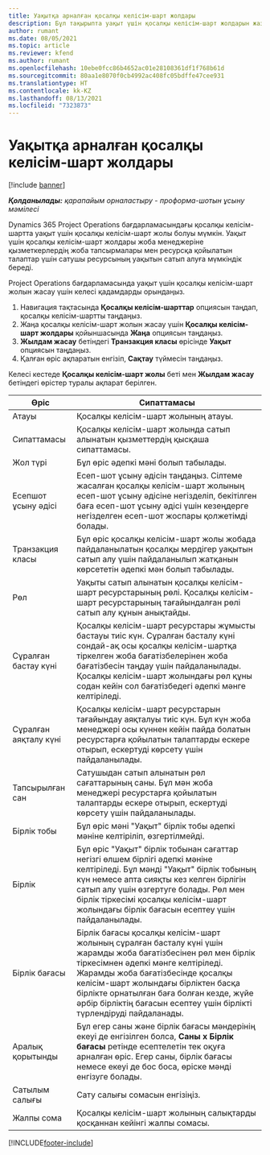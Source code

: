 ```yaml
---
title: Уақытқа арналған қосалқы келісім-шарт жолдары
description: Бұл тақырыпта уақыт үшін қосалқы келісім-шарт жолдарын жазу және жеткізушіден уақытты сатып алуды жазу жолы түсіндірілген.
author: rumant
ms.date: 08/05/2021
ms.topic: article
ms.reviewer: kfend
ms.author: rumant
ms.openlocfilehash: 10ebe0fcc86b4652ac01e28108361df1f768b61d
ms.sourcegitcommit: 80aa1e8070f0cb4992ac408fc05bdffe47cee931
ms.translationtype: HT
ms.contentlocale: kk-KZ
ms.lasthandoff: 08/13/2021
ms.locfileid: "7323873"
---
```

# <a name="subcontract-lines-for-time"></a>Уақытқа арналған қосалқы келісім-шарт жолдары

[!include [banner](../../includes/dataverse-preview.md)]

_**Қолданылады:** қарапайым орналастыру - проформа-шотын ұсыну мәмілесі_

Dynamics 365 Project Operations бағдарламасындағы қосалқы келісім-шартта уақыт үшін қосалқы келісім-шарт жолы болуы мүмкін. Уақыт үшін қосалқы келісім-шарт жолдары жоба менеджеріне қызметкерлердің жоба тапсырмалары мен ресурсқа қойылатын талаптар үшін сатушы ресурсының уақытын сатып алуға мүмкіндік береді.

Project Operations бағдарламасында уақыт үшін қосалқы келісім-шарт жолын жасау үшін келесі қадамдарды орындаңыз.

1. Навигация тақтасында **Қосалқы келісім-шарттар** опциясын таңдап, қосалқы келісім-шартты таңдаңыз.
2. Жаңа қосалқы келісім-шарт жолын жасау үшін **Қосалқы келісім-шарт жолдары** қойыншасында **Жаңа** опциясын таңдаңыз.
3. **Жылдам жасау** бетіндегі **Транзакция класы** өрісінде **Уақыт** опциясын таңдаңыз.
4. Қалған өріс ақпаратын енгізіп, **Сақтау** түймесін таңдаңыз.

  Келесі кестеде **Қосалқы келісім-шарт жолы** беті мен **Жылдам жасау** бетіндегі өрістер туралы ақпарат берілген.

| **Өріс** | **Сипаттамасы** |
| --- | --- |
| Атауы | Қосалқы келісім-шарт жолының атауы. |
| Сипаттамасы | Қосалқы келісім-шарт жолында сатып алынатын қызметтердің қысқаша сипаттамасы. | 
| Жол түрі | Бұл өріс әдепкі мәні болып табылады.  |
| Есепшот ұсыну әдісі | Есеп-шот ұсыну әдісін таңдаңыз. Сілтеме жасалған қосалқы келісім-шарт жолының есеп-шот ұсыну әдісіне негізделіп, бекітілген баға есеп-шот ұсыну әдісі үшін кезеңдерге негізделген есеп-шот жоспары қолжетімді болады. |
| Транзакция класы | Бұл өріс қосалқы келісім-шарт жолы жобада пайдаланылатын қосалқы мердігер уақытын сатып алу үшін пайдаланылып жатқанын көрсететін әдепкі мән болып табылады. |
| Рөл | Уақыты сатып алынатын қосалқы келісім-шарт ресурстарының рөлі. Қосалқы келісім-шарт ресурстарының тағайындалған рөлі сатып алу құнын анықтайды. |
| Сұралған бастау күні | Қосалқы келісім-шарт ресурстары жұмысты бастауы тиіс күн. Сұралған басталу күні сондай-ақ осы қосалқы келісім-шартқа тіркелген жоба бағатізбелерінен жоба бағатізбесін таңдау үшін пайдаланылады. Қосалқы келісім-шарт жолындағы рөл құны содан кейін сол бағатізбедегі әдепкі мәнге келтіріледі. |
| Сұралған аяқталу күні | Қосалқы келісім-шарт ресурстарын тағайындау аяқталуы тиіс күн. Бұл күн жоба менеджері осы күннен кейін пайда болатын ресурстарға қойылатын талаптарды ескере отырып, ескертуді көрсету үшін пайдаланылады. |
| Тапсырылған сан | Сатушыдан сатып алынатын рөл сағаттарының саны. Бұл мән жоба менеджері ресурстарға қойылатын талаптарды ескере отырып, ескертуді көрсету үшін пайдаланылады. |
| Бірлік тобы | Бұл өріс мәні "Уақыт" бірлік тобы әдепкі мәніне келтіріліп, өзгертілмейді.  |
| Бірлік | Бұл өріс "Уақыт" бірлік тобынан сағаттар негізгі өлшем бірлігі әдепкі мәніне келтіріледі. Бұл мәнді "Уақыт" бірлік тобының күн немесе апта сияқты кез келген бірлігін сатып алу үшін өзгертуге болады. Рөл мен бірлік тіркесімі қосалқы келісім-шарт жолындағы бірлік бағасын есептеу үшін пайдаланылады. |
| Бірлік бағасы | Бірлік бағасы қосалқы келісім-шарт жолының сұралған басталу күні үшін жарамды жоба бағатізбесінен рөл мен бірлік тіркесімнен әдепкі мәнге келтіріледі. Жарамды жоба бағатізбесінде қосалқы келісім-шарт жолындағы бірліктен басқа бірлікте орнатылған баға болған кезде, жүйе әрбір бірліктің бағасын есептеу үшін бірлікті түрлендіруді пайдаланады. |
| Аралық қорытынды | Бұл егер саны және бірлік бағасы мәндерінің екеуі де енгізілген болса, **Саны x Бірлік бағасы** ретінде есептелетін тек оқуға арналған өріс. Егер саны, бірлік бағасы немесе екеуі де бос боса, өріске мәнді енгізуге болады. |
| Сатылым салығы |  Сату салығы сомасын енгізіңіз. |
| Жалпы сома | Қосалқы келісім-шарт жолының салықтарды қосқаннан кейінгі жалпы сомасы. |


[!INCLUDE[footer-include](../../includes/footer-banner.md)]
